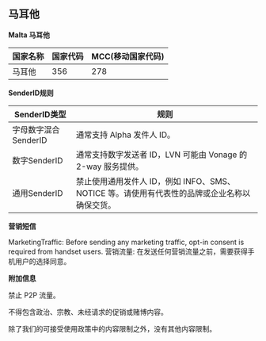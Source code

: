 ## 马耳他

__Malta  马耳他__

| 国家名称 | 国家代码 | MCC(移动国家代码) |
|------|------|-------------|
| 马耳他  | 356  | 278         |

__SenderID规则__

| SenderID类型     | 规则                                                      |
|----------------|---------------------------------------------------------|
| 字母数字混合SenderID | 通常支持 Alpha 发件人 ID。                                      |
| 数字SenderID     | 	通常支持数字发送者 ID，LVN 可能由 Vonage 的 2-way 服务提供。              |
| 通用SenderID     | 禁止使用通用发件人 ID，例如 INFO、SMS、NOTICE 等。请使用有代表性的品牌或企业名称以确保交货。 |


__营销短信__

MarketingTraffic: Before sending any marketing traffic, opt-in consent is required from handset users.
营销流量: 在发送任何营销流量之前，需要获得手机用户的选择同意。

__附加信息__

禁止 P2P 流量。

不得包含政治、宗教、未经请求的促销或赌博内容。

除了我们的可接受使用政策中的内容限制之外，没有其他内容限制。
